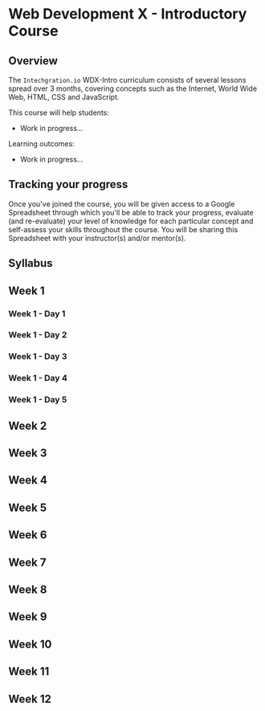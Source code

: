 # Web Development X - Introductory Course

## Overview 

The `Intechgration.io` WDX-Intro curriculum consists of several lessons spread over 3 months, covering concepts such as the Internet, World Wide Web, HTML, CSS and JavaScript.

This course will help students:

- Work in progress...

Learning outcomes:

- Work in progress...

## Tracking your progress

Once you've joined the course, you will be given access to a Google Spreadsheet through which you'll be able to track your progress, evaluate (and re-evaluate) your level of knowledge for each particular concept and self-assess your skills throughout the course. You will be sharing this Spreadsheet with your instructor(s) and/or mentor(s).

## Syllabus

<!-- Month 1 -->

## Week 1

### Week 1 - Day 1

### Week 1 - Day 2

### Week 1 - Day 3

### Week 1 - Day 4

### Week 1 - Day 5

## Week 2

## Week 3

## Week 4

<!-- Month 2 -->

## Week 5

## Week 6

## Week 7

## Week 8

<!-- Month 3 -->

## Week 9

## Week 10

## Week 11

## Week 12
